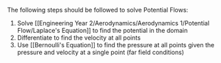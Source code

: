 The following steps should be followed to solve Potential Flows:

1) Solve [[Engineering Year 2/Aerodynamics/Aerodynamics 1/Potential Flow/Laplace's Equation]] to find the potential in the domain
2) Differentiate to find the velocity at all points
3) Use [[Bernoulli's Equation]] to find the pressure at all points given the pressure and velocity at a single point (far field conditions)